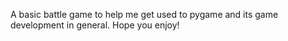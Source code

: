 A basic battle game to help me get used to pygame and its game development in general. Hope you enjoy!
